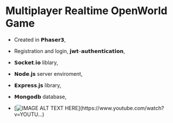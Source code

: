 # Multiplayer Realtime OpenWorld Game

* Created in 𝗣𝗵𝗮𝘀𝗲𝗿𝟯,
* Registration and login, 𝗷𝘄𝘁-𝗮𝘂𝘁𝗵𝗲𝗻𝘁𝗶𝗰𝗮𝘁𝗶𝗼𝗻,
* 𝗦𝗼𝗰𝗸𝗲𝘁.𝗶𝗼 liblary,
* 𝗡𝗼𝗱𝗲.𝗷𝘀 server enviroment,
* 𝗘𝘅𝗽𝗿𝗲𝘀𝘀.𝗷𝘀 library,
* 𝗠𝗼𝗻𝗴𝗼𝗱𝗯 database,

* [![IMAGE ALT TEXT HERE](https://img.youtube.com/vi/YOUTUBE_VI...)](https://www.youtube.com/watch?v=YOUTU...)

